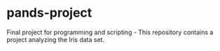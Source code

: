 # pands-project
Final project for programming and scripting - This repository contains a project analyzing the Iris data set. 
